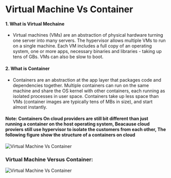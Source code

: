 # Virtual Machine Vs Container

#### 1. What is Virtual Mechaine

* Virtual machines (VMs) are an abstraction of physical hardware turning one server into many servers. The hypervisor allows multiple VMs to run on a single machine. Each VM includes a full copy of an operating system, one or more apps, necessary binaries and libraries - taking up tens of GBs. VMs can also be slow to boot.


#### 2. What is Container

* Containers are an abstraction at the app layer that packages code and dependencies together. Multiple containers can run on the same machine and share the OS kernel with other containers, each running as isolated processes in user space. Containers take up less space than VMs (container images are typically tens of MBs in size), and start almost instantly.

#### Note: Containers On cloud providers are still bit different than just running a container on the host operating system, Beacause cloud proviers still use hypervisor to isolate the customers from each other, The following figure show the structure of a containers on cloud

![Virtual Machine Vs Container](https://i.imgur.com/vV2H20Z.png)

### Virtual Machine Versus Container:

![Virtual Machine Vs Container](http://cdn.ttgtmedia.com/rms/onlineImages/windows_server-virtual_machines_vs_containers.png)



